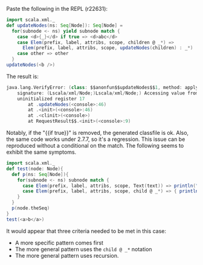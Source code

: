 Paste the following in the REPL (r22631):

```scala
import scala.xml._
def updateNodes(ns: Seq[Node]): Seq[Node] =
  for(subnode <- ns) yield subnode match {
    case <d>{_}</d> if true => <d>abc</d>
    case Elem(prefix, label, attribs, scope, children @ _*) =>
      Elem(prefix, label, attribs, scope, updateNodes(children) : _*)
    case other => other
  }
updateNodes(<b />)
```

The result is:

```scala
java.lang.VerifyError: (class: $$anonfun$$updateNodes$$1, method: apply
    signature: (Lscala/xml/Node;)Lscala/xml/Node;) Accessing value from
    uninitialized register 17
        at .updateNodes(<console>:46)
        at .<init>(<console>:46)
        at .<clinit>(<console>)
        at RequestResult$$.<init>(<console>:9)
```

Notably, if the "{{if true}}" is removed, the generated classfile is ok. Also, the same code works under 2.7.7, so it's a regression.
This issue can be reproduced without a conditional on the match.  The following seems to exhibit the same symptoms.
```scala
import scala.xml._
def test(node: Node){
  def p(ns: Seq[Node]){
    for(subnode <- ns) subnode match {
      case Elem(prefix, label, attribs, scope, Text(text)) => println("has single text child")
      case Elem(prefix, label, attribs, scope, child @ _*) => { println("has children"); p(child)}
    }
  }
  p(node.theSeq)
}
test(<a>b</a>)
```

It would appear that three criteria needed to be met in this case:
  - A more specific pattern comes first
  - The more general pattern uses the `child @ _*` notation
  - The more general pattern uses recursion.
